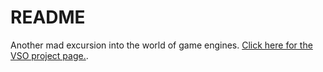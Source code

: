 # README #

Another mad excursion into the world of game engines. [Click here for the VSO project page.](https://leumi1umbc.visualstudio.com/DefaultCollection/Leek2/).
